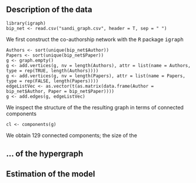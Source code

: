 ## Description of the data
```
library(igraph)
bip_net <- read.csv("sandi_graph.csv", header = T, sep = " ")
```

We first construct the co-authorship network with the <tt>R</tt> package <tt>igraph</tt>
```
Authors <- sort(unique(bip_net$Author))
Papers <- sort(unique(bip_net$Paper))
g <- graph.empty()
g <- add.vertices(g, nv = length(Authors), attr = list(name = Authors, type = rep(TRUE, length(Authors))))
g <- add.vertices(g, nv = length(Papers), attr = list(name = Papers, type = rep(FALSE, length(Papers))))
edgeListVec <- as.vector(t(as.matrix(data.frame(Author = bip_net$Author, Paper = bip_net$Paper))))
g <- add.edges(g, edgeListVec)
```

We inspect the structure of the the resulting graph in terms of connected components
```
cl <- components(g)
```
We obtain 129 connected components; the size of the 


## ... of the hypergraph



## Estimation of the model
